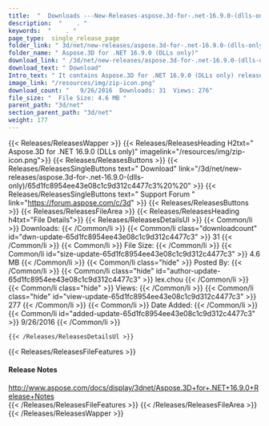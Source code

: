 ```yaml
---
title:  "  Downloads ---New-Releases-aspose.3d-for-.net-16.9.0-(dlls-only) . " 
description:  "    . " 
keywords:  "    . " 
page_type:  single_release_page
folder_link: " 3d/net/new-releases/aspose.3d-for-.net-16.9.0-(dlls-only)/"
folder_name: " Aspose.3D for .NET 16.9.0 (DLLs only)"
download_link: " /3d/net/new-releases/aspose.3d-for-.net-16.9.0-(dlls-only)/65d1fc8954ee43e08c1c9d312c4477c3"
download_text: " Download"
Intro_text: " It contains Aspose.3D for .NET 16.9.0 (DLLs only) release."
image_link: "/resources/img/zip-icon.png"
download_count: "   9/26/2016  Downloads: 31  Views: 276"
file_size: "  File Size: 4.6 MB "
parent_path: "3d/net"
section_parent_path: "3d/net"
weight: 177
---
```


{{< Releases/ReleasesWapper >}}
  {{< Releases/ReleasesHeading H2txt=" Aspose.3D for .NET 16.9.0 (DLLs only)" imagelink="/resources/img/zip-icon.png">}}
  {{< Releases/ReleasesButtons >}}
    {{< Releases/ReleasesSingleButtons text=" Download" link="/3d/net/new-releases/aspose.3d-for-.net-16.9.0-(dlls-only)/65d1fc8954ee43e08c1c9d312c4477c3%20%20" >}}
    {{< Releases/ReleasesSingleButtons text=" Support Forum " link="https://forum.aspose.com/c/3d" >}}
  {{< Releases/ReleasesButtons >}}
  {{< Releases/ReleasesFileArea >}}
    {{< Releases/ReleasesHeading h4txt="File Details">}}
    {{< Releases/ReleasesDetailsUl >}}
            {{< Common/li  >}} Downloads: {{< /Common/li >}} 
      {{< Common/li class="downloadcount" id="dwn-update-65d1fc8954ee43e08c1c9d312c4477c3" >}} 31 {{< /Common/li >}} 
      {{< Common/li  >}} File Size: {{< /Common/li >}} 
      {{< Common/li id="size-update-65d1fc8954ee43e08c1c9d312c4477c3" >}} 4.6 MB {{< /Common/li >}} 
      {{< Common/li  class="hide" >}} Posted By: {{< /Common/li >}} 
      {{< Common/li class="hide" id="author-update-65d1fc8954ee43e08c1c9d312c4477c3" >}} lex.chou {{< /Common/li >}} 
      {{< Common/li class="hide"  >}} Views: {{< /Common/li >}} 
      {{< Common/li class="hide" id="view-update-65d1fc8954ee43e08c1c9d312c4477c3" >}} 277 {{< /Common/li >}} 
      {{< Common/li  >}} Date Added: {{< /Common/li >}} 
      {{< Common/li id="added-update-65d1fc8954ee43e08c1c9d312c4477c3" >}} 9/26/2016 {{< /Common/li >}} 

    {{< /Releases/ReleasesDetailsUl >}}

  {{< Releases/ReleasesFileFeatures >}}
      <h4>Release Notes</h4><div><a href="http://www.aspose.com/docs/display/3dnet/Aspose.3D+for+.NET+16.9.0+Release+Notes">http://www.aspose.com/docs/display/3dnet/Aspose.3D+for+.NET+16.9.0+Release+Notes</a></div>
  {{< /Releases/ReleasesFileFeatures >}}
 {{< /Releases/ReleasesFileArea >}}
{{< /Releases/ReleasesWapper >}}


